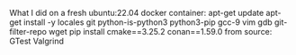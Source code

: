 What I did on a fresh ubuntu:22.04 docker container:
    apt-get update
    apt-get install -y 
        locales
        git
        python-is-python3
        python3-pip
        gcc-9
        vim
        gdb
        git-filter-repo
        wget
    pip install
        cmake==3.25.2
        conan==1.59.0
    from source:
        GTest
        Valgrind
